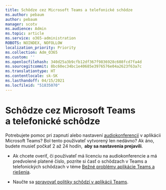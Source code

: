```yaml
---
title: Schôdze cez Microsoft Teams a telefonické schôdze
ms.author: pebaum
author: pebaum
manager: scotv
ms.audience: Admin
ms.topic: article
ms.service: o365-administration
ROBOTS: NOINDEX, NOFOLLOW
localization_priority: Priority
ms.collection: Adm_O365
ms.custom: ''
ms.openlocfilehash: 340d25a3b9cfb12df367f9836928c608fcd7fa4d
ms.sourcegitcommit: 8bc60ec34bc1e40685e3976576e04a2623f63a7c
ms.translationtype: HT
ms.contentlocale: sk-SK
ms.lasthandoff: 04/15/2021
ms.locfileid: "51835070"
---
```

# <a name="microsoft-teams-meetings-and-dial-in"></a>Schôdze cez Microsoft Teams a telefonické schôdze

Potrebujete pomoc pri zapnutí alebo nastavení [audiokonferencií](https://docs.microsoft.com/microsoftteams/audio-conferencing-in-office-365) v aplikácii Microsoft Teams? Bol tento používateľ vytvorený len nedávno? Ak áno, budete musieť počkať 2 až 24 hodín,  **aby sa nastavenia prejavili**.

- Ak chcete overiť, či používateľ má licenciu na audiokonferencie a má predvolené platené číslo, pozrite si časť o schôdzach v Teams a telefonických schôdzach v téme [Bežné problémy aplikácie Teams a riešenia](https://docs.microsoft.com/microsoftteams/known-issues).

- Naučte sa [spravovať politiky schôdzí v aplikácii Teams](https://docs.microsoft.com/microsoftteams/meeting-policies-in-teams). 

